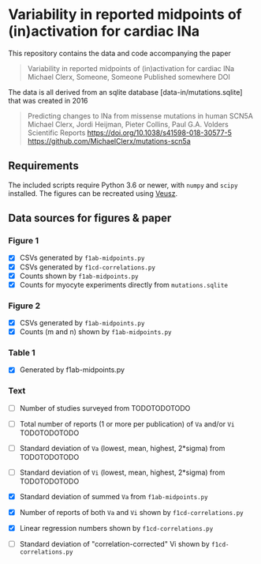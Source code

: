 # Variability in reported midpoints of (in)activation for cardiac INa

This repository contains the data and code accompanying the paper 

> Variability in reported midpoints of (in)activation for cardiac INa
> Michael Clerx, Someone, Someone
> Published somewhere
> DOI

The data is all derived from an sqlite database [data-in/mutations.sqlite] that was created in 2016

> Predicting changes to INa from missense mutations in human SCN5A
> Michael Clerx, Jordi Heijman, Pieter Collins, Paul G.A. Volders
> Scientific Reports
> https://doi.org/10.1038/s41598-018-30577-5
> https://github.com/MichaelClerx/mutations-scn5a

## Requirements

The included scripts require Python 3.6 or newer, with `numpy` and `scipy` installed.
The figures can be recreated using [Veusz](https://veusz.github.io/).

## Data sources for figures & paper

### Figure 1
- [x] CSVs generated by `f1ab-midpoints.py`
- [x] CSVs generated by `f1cd-correlations.py`
- [x] Counts shown by `f1ab-midpoints.py`
- [x] Counts for myocyte experiments directly from `mutations.sqlite`

### Figure 2
- [x] CSVs generated by `f1ab-midpoints.py`
- [x] Counts (m and n) shown by `f1ab-midpoints.py`

### Table 1
- [x] Generated by f1ab-midpoints.py

### Text
- [ ] Number of studies surveyed from TODOTODOTODO
- [ ] Total number of reports (1 or more per publication) of `Va` and/or `Vi` TODOTODOTODO
- [ ] Standard deviation of `Va` (lowest, mean, highest, 2*sigma) from TODOTODOTODO
- [ ] Standard deviation of `Vi` (lowest, mean, highest, 2*sigma) from TODOTODOTODO
- [x] Standard deviation of summed `Va` from `f1ab-midpoints.py`
- [x] Number of reports of both `Va` and `Vi` shown by `f1cd-correlations.py`
- [x] Linear regression numbers shown by `f1cd-correlations.py`
- [ ] Standard deviation of "correlation-corrected" Vi shown by `f1cd-correlations.py`

